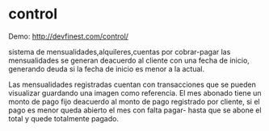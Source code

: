 # control

Demo: http://devfinest.com/control/

sistema de mensualidades,alquileres,cuentas por cobrar-pagar
las mensualidades se generan deacuerdo al cliente con una fecha de inicio,
generando deuda si la fecha de inicio es menor a la actual.

Las mensualidades registradas cuentan con transacciones que se pueden visualizar guardando una imagen como referencia.
El mes abonado tiene un monto de pago fijo deacuerdo al monto de pago registrado por cliente, si el pago es menor queda abierto el mes con falta pagar- hasta que se abone el total y quede totalmente pagado.

